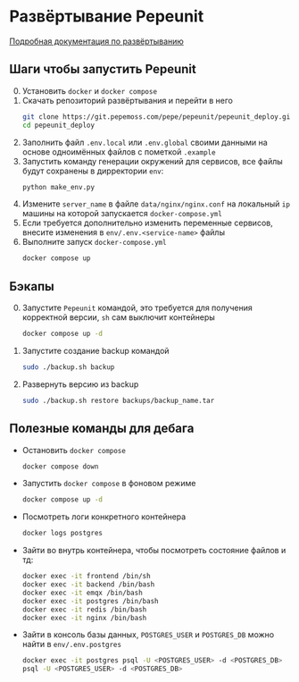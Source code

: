 # Развёртывание Pepeunit

[Подробная документация по развёртыванию](https://pepeunit.com/deployment/docker.html)

## Шаги чтобы запустить Pepeunit

0. Установить `docker` и `docker compose`
1. Скачать репозиторий развёртывания и перейти в него
    ```bash
    git clone https://git.pepemoss.com/pepe/pepeunit/pepeunit_deploy.git
    cd pepeunit_deploy
    ```
1. Заполнить файл `.env.local` или `.env.global` своими данными на основе одноимённых файлов с пометкой `.example`
1. Запустить команду генерации окружений для сервисов, все файлы будут сохранены в дирректории `env`:
    ```bash
    python make_env.py
    ```
1. Измените `server_name` в файле `data/nginx/nginx.conf` на локальный `ip` машины на которой запускается `docker-compose.yml`
1. Если требуется дополнительно изменить переменные сервисов, внесите изменения в `env/.env.<service-name>` файлы
1. Выполните запуск `docker-compose.yml`
    ```bash
    docker compose up
    ```

## Бэкапы

0. Запустите `Pepeunit` командой, это требуется для получения корректной версии, `sh` сам выключит контейнеры
    ```bash
    docker compose up -d
    ```
1. Запустите создание backup командой
    ```bash
    sudo ./backup.sh backup
    ```
1. Развернуть версию из backup
    ```bash
    sudo ./backup.sh restore backups/backup_name.tar
    ```

## Полезные команды для дебага

- Остановить `docker compose`
    ```bash
    docker compose down
    ```
- Запустить `docker compose` в фоновом режиме
    ```bash
    docker compose up -d
    ```
- Посмотреть логи конкретного контейнера
    ```bash
    docker logs postgres
    ```
- Зайти во внутрь контейнера, чтобы посмотреть состояние файлов и тд:
    ```bash
    docker exec -it frontend /bin/sh
    docker exec -it backend /bin/bash
    docker exec -it emqx /bin/bash
    docker exec -it postgres /bin/bash
    docker exec -it redis /bin/bash
    docker exec -it nginx /bin/bash
    ```
- Зайти в консоль базы данных, `POSTGRES_USER` и `POSTGRES_DB` можно найти в `env/.env.postgres`
    ```bash
    docker exec -it postgres psql -U <POSTGRES_USER> -d <POSTGRES_DB>
    psql -U <POSTGRES_USER> -d <POSTGRES_DB>
    ```